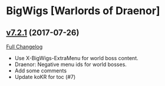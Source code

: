 # BigWigs [Warlords of Draenor]

## [v7.2.1](https://github.com/BigWigsMods/BigWigs_WarlordsOfDraenor/tree/v7.2.1) (2017-07-26)
[Full Changelog](https://github.com/BigWigsMods/BigWigs_WarlordsOfDraenor/compare/v7.2.0...v7.2.1)

- Use X-BigWigs-ExtraMenu for world boss content.  
- Draenor: Negative menu ids for world bosses.  
- Add some comments  
- Update koKR for toc (#7)  
